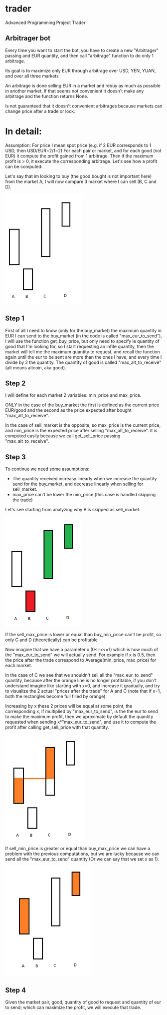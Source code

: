 # trader
Advanced Programming Project Trader

## Arbitrager bot
Every time you want to start the bot, you have to create a new "Arbitrager" passing and EUR quantity, and then call "arbitrage" function to do only 1 arbitrage.

Its goal is to maximize only EUR through arbitrage over USD, YEN, YUAN, and over all three markets

An arbitrage is done selling EUR in a market and rebuy as much as possible in another market. If that seems not convenient it doesn't make any arbitrage and the function returns None.

Is not guaranteed that it doesn't convenient arbitrages because markets can change price after a trade or lock.

# In detail:
Assumption: For price I mean spot price (e.g. if 2 EUR corresponds to 1 USD, then USD/EUR=2/1=2)
For each pair or market, and for each good (not EUR) it compute the profit gained from 1 arbitrage.
Then if the maximum profit is > 0, it execute the corresponding arbitrage.
Let's see how a profit can be computed:

Let's say that im looking to buy (the good bought is not important here) from the market A, I will now compare 3 market where I can sell (B, C and D).

![](assets/a.png)

## Step 1
First of all I need to know (only for the buy_market) the maximum quantity in EUR I can send to the buy_market (in the code is called "max_eur_to_send"), I will use the function get_buy_price, but only need to specify le quantity of good that I'm looking for, so I start requesting an infite quantity, then the market will tell me the maximum quantity to request, and recall the function again until the eur to be sent are more than the ones I have, and every time I divide by 2 the quantity. The quantity of good is called "max_alt_to_receive" (alt means altcoin, aka good).

## Step 2
I will define for each market 2 variables: min_price and max_price.

ONLY in the case of the buy_market the first is defined as the current price EUR/good and the second as the price expected after bought "max_alt_to_receive".

In the case of sell_market is the opposite, so max_price is the current price, and min_price is the expected price after selling "max_alt_to_receive".
It is computed easily because we call get_sell_price passing "max_alt_to_receive".

## Step 3
To continue we need some assumptions:
- The quantity received increasy linearly when we increase the quantity send for the buy_market, and decrease linearly when selling for sell_market.
- max_price can't be lower the min_price (this case is handled skipping the trade)


Let's see starting from analyzing why B is skipped as sell_market:

![](assets/b.png)

If the sell_max_price is lower or equal than buy_min_price can't be profit, so only C and D (theoretically) can be profitable

Now imagine that we have a parameter x (0<=x<=1) which is how much of the "max_eur_to_send" we will actually send.
For example if x is 0.5, then the price after the trade correspond to Average(min_price, max_price) for each market.

In the case of C we see that we shouldn't sell all the "max_eur_to_send" quantity, because after the orange line is no longer profitable, if you don't understand imagine like starting with x=0, and increase it gradually, and try to visualize the 2 actual "prices after the trade" for A and C (note that if x=1, both the rectangles become full filled by orange).

Increasing by x these 2 prices will be equal at some point, the corresponding x, if multiplied by "max_eur_to_send", is the the eur to send to make the maximum profit, then we aproximate by default the quantity requested when sending x*"max_eur_to_send", and use it to compute the profit after calling get_sell_price with that quantity.

![](assets/c.png)

If sell_min_price is greater or equal than buy_max_price we can have a problem with the previous computations, but we are lucky because we can send all the "max_eur_to_send" quantity (Or we can say that we set x as 1).

![](assets/d.png)

## Step 4
Given the market pair, good, quantity of good to request and quantity of eur to send; which can maximize the profit, we will execute that trade.